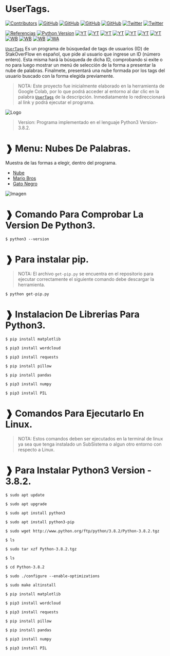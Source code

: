 # UserTags.
[![Contributors](https://img.shields.io/badge/Contributors-%3D%3D%3E-brightgreen)](https://github.com/JoeTech-Studio/UserTags)
[![GitHub](https://img.shields.io/github/followers/hlbv17?label=Helen&style=social)](https://github.com/hlbv17)
[![GitHub](https://img.shields.io/github/followers/JoeTech-Studio?label=Joe&style=social)](https://github.com/JoeTech-Studio)
[![GitHub](https://img.shields.io/github/followers/ropbGitHub?label=Ren%C3%A1n&style=social)](https://github.com/ropbGitHub)
[![GitHub](https://img.shields.io/github/followers/Joguisa?label=Jonat%C3%A1n&style=social)](https://github.com/Joguisa)
[![Twitter](https://img.shields.io/twitter/follow/helenlbv?style=social)](https://twitter.com/helenlbv)
[![Twitter](https://img.shields.io/twitter/follow/JoeTech_Studio?style=social)](https://twitter.com/JoeTech_Studio)

[![Referencias](https://img.shields.io/badge/Referencias-%3D%3D%3E-blue)](https://github.com/JoeTech-Studio/UserTags)
[![Python Version](https://img.shields.io/badge/Python-3.6%2B-green.svg?logo=python&logoColor=white)](https://docs.python.org/es/3.8/tutorial/index.html)
[![YT](https://img.shields.io/badge/Youtube-Tutorial%20Python%20--%20Instalar%20Librerias-red)](https://youtu.be/HlmUaYKjjZc)
[![YT](https://img.shields.io/badge/Youtube-Web%20Scraping%20En%20Python-red)](https://www.youtube.com/watch?v=ViOFqeRgu5s&feature=share)
[![YT](https://img.shields.io/badge/Youtube-Scraping%20Stack%20OverFlow-red)](https://www.youtube.com/watch?v=p_oTB7qz0Y4&t=299s)
[![YT](https://img.shields.io/badge/Youtube-WordCloud%20With%20Python-red)](https://www.youtube.com/watch?v=eHxWshJpoRk&feature=youtu.be)
[![YT](https://img.shields.io/badge/Youtube-C%C3%B3mo%20Hacer%20Web%20Scraping%20Con%20Python-red)](https://www.youtube.com/watch?v=NCfmEcyqgao&feature=youtu.be)
[![YT](https://img.shields.io/badge/Youtube-Introducci%C3%B3n%20al%20Web%20Scraping-red)](https://www.youtube.com/watch?v=j2WF__eM-nE&feature=youtu.be)
[![YT](https://img.shields.io/badge/Youtube-WEB%20SCRAPING-red0)](https://www.youtube.com/watch?v=rhnMvvmfBFI&feature=youtu.be)
[![WB](https://img.shields.io/badge/Web-Generate%20Word%20Clouds%20In%20Python-blue)](https://www.datacamp.com/community/tutorials/wordcloud-python)
[![WB](https://img.shields.io/badge/Web-Beautiful%20Soup%20--%20Installation-orange)](https://www.tutorialspoint.com/beautiful_soup/beautiful_soup_installation.htm)
[![WB](https://img.shields.io/badge/Web-Stack%20OverFlow%20--%20En%20Espa%C3%B1ol-yellow)](https://es.stackoverflow.com/)
[![WA](https://img.shields.io/badge/WhatsApp-Escribenos-green)](https://api.whatsapp.com/send?phone=+593986771033&text=&source=&data=&app_absent=)

[`UserTags`](https://colab.research.google.com/drive/12oISTLGlnEXU2eYRKewxnd3_erQ3M4J6?usp=sharing) Es un programa de búsquedad de tags de usuarios (ID) de StakOverFlow en español, que pide al usuario que ingrese un ID (número entero). Esta misma hará la búsqueda de dicha ID, comprobando si exite o no para luego mostrar un menú de selección de la forma a presentar la nube de palabras. Finalmete, presentará una nube formada por los tags del usuario buscado con la forma elegida previamente.

> NOTA: Este proyecto fue inicialmente elaborado en la herramienta de Google Colab, por lo que podrá acceder al entorno al dar clic en la palabra [`UserTags`](https://colab.research.google.com/drive/12oISTLGlnEXU2eYRKewxnd3_erQ3M4J6?usp=sharing) de la descripción. Inmediatamente lo redireccionará al link y podrá ejecutar el programa.

![Logo](https://github.com/JoeTech-Studio/UserTags/blob/master/images/intro.gif)

> Version: Programa implementado en el lenguaje Python3 Version-3.8.2.

# ❱ Menu: Nubes De Palabras.
  Muestra de las formas a elegir, dentro del programa.
  * [Nube](https://i.imgur.com/lT11QG4.png)
  * [Mario Bros](https://i.imgur.com/28vAIdX.jpg)
  * [Gato Negro](https://i.imgur.com/2gcl5bA.png)

![Imagen](https://github.com/JoeTech-Studio/UserTags/blob/master/images/Menu%20Nubes%20De%20Palabras.jpeg)

# ❱ Comando Para Comprobar La Version De Python3.

```
$ python3 --version
```

# ❱ Para instalar pip.

> NOTA: El archivo `get-pip.py` se encuentra en el repositorio para ejecutar correctamente el siguiente comando debe descargar la herramienta.

```
$ python get-pip.py
```

# ❱ Instalacion De Librerias Para Python3.

```
$ pip install matplotlib

$ pip3 install wordcloud

$ pip3 install requests

$ pip install pillow

$ pip install pandas

$ pip3 install numpy

$ pip3 install PIL

```

# ❱ Comandos Para Ejecutarlo En Linux.

>NOTA: Estos comandos deben ser ejecutados en la terminal de linux ya sea que tenga instalado un SubSistema o algun otro entorno con respecto a Linux.

# ❱ Para Instalar Python3 Version - 3.8.2.
```
$ sudo apt update

$ sudo apt upgrade

$ sudo apt install python3

$ sudo apt install python3-pip

$ sudo wget http://www.python.org/ftp/python/3.8.2/Python-3.8.2.tgz

$ ls

$ sudo tar xzf Python-3.8.2.tgz

$ ls

$ cd Python-3.8.2

$ sudo ./configure --enable-optimizations

$ sudo make altinstall

$ pip install matplotlib

$ pip3 install wordcloud

$ pip3 install requests

$ pip install pillow

$ pip install pandas

$ pip3 install numpy

$ pip3 install PIL

```
